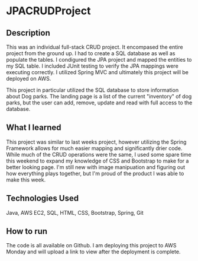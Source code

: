 # JPACRUDProject

## Description
This was an individual full-stack CRUD project. It encompased the entire project from the ground up. I had to create a SQL database as well as populate the tables. I condigured the JPA project and mapped the entities to my SQL table. I included JUnit testing to verify the JPA mappings were executing correctly. I utilized Spring MVC and ultimately this project will be deployed on AWS. 

This project in particular utilized the SQL database to store information about Dog parks. The landing page is a list of the current "inventory" of dog parks, but the user can add, remove, update and read with full access to the database.

## What I learned
This project was similar to last weeks project, however utilizing the Spring Framework allows for much easier mapping and significantly drier code. While much of the CRUD operations were the same, I used some spare time this weekend to expand my knowledge of CSS and Bootstrap to make for a better looking page. I'm still new with image manipuation and figuring out how everything plays together, but I'm proud of the product I was able to make this week.

## Technologies Used
Java, AWS EC2, SQL, HTML, CSS, Bootstrap, Spring, Git

## How to run
The code is all available on Github. I am deploying this project to AWS Monday and will upload a link to view after the deployment is complete.
